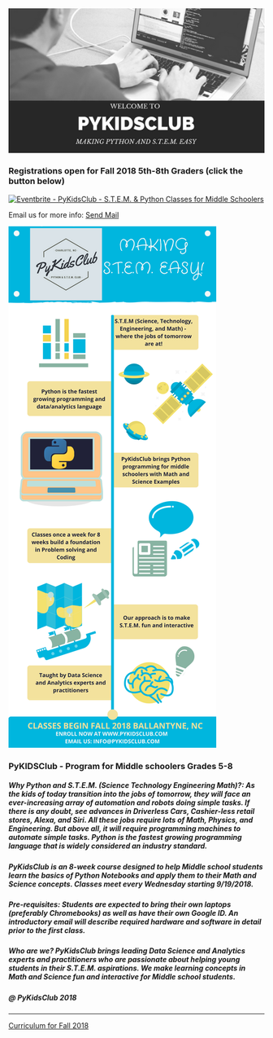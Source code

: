 <meta name="google-site-verification" content="4fljr3mR5Ggm7Ff1z1oSIH9r6hNcfpFza0TZz-JN-as" />

<img src = "images/pykidsclub_header.png">

### Registrations open for Fall 2018 5th-8th Graders (click the button below)

<a href="https://www.eventbrite.com/e/pykidsclub-stem-python-classes-for-middle-schoolers-tickets-47249210661?ref=ebtn" target="_blank"><img src="https://www.eventbrite.com/custombutton?eid=47249210661" alt="Eventbrite - PyKidsClub - S.T.E.M. &amp; Python Classes for  Middle Schoolers" /></a>

<p>
Email us for more info:
<a href="mailto:info@pykidsclub.com?Subject=Information on PyKidsClub" target="_top">Send Mail</a>
</p>

<img src = "images/PykidsClub_long_ad.png">

### PyKIDSClub - Program for Middle schoolers Grades 5-8

#####  Why Python and S.T.E.M. (Science Technology Engineering Math)?: As the kids of today transition into the jobs of tomorrow, they will face an ever-increasing array of automation and robots doing simple tasks. If there is any doubt, see advances in Driverless Cars, Cashier-less retail stores, Alexa, and Siri. All these jobs require lots of Math, Physics, and Engineering. But above all, it will require programming machines to automate simple tasks. Python is the fastest growing programming language that is widely considered an industry standard.

##### PyKidsClub is an 8-week course designed to help Middle school students learn the basics of Python Notebooks and apply them to their Math and Science concepts. Classes meet every Wednesday starting 9/19/2018.

##### Pre-requisites: Students are expected to bring their own laptops (preferably Chromebooks) as well as have their own Google ID. An introductory email will describe required hardware and software in detail prior to the first class.

##### Who are we? PyKidsClub brings leading Data Science and Analytics experts and practitioners who are passionate about helping young students in their S.T.E.M. aspirations. We make learning concepts in Math and Science fun and interactive for Middle school students. 

##### @ PyKidsClub 2018

---

[Curriculum for Fall 2018](https://github.com/pykidsclub/index/blob/master/curriculum.md)
